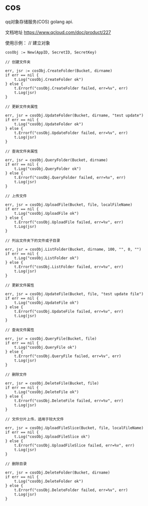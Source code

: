 # cos
qq对象存储服务(COS) golang api.

文档地址
https://www.qcloud.com/doc/product/227

使用示例：
	// 建立对象

	cosObj := New(AppID, SecretID, SecretKey)

	// 创建文件夹

	err, jsr := cosObj.CreateFolder(Bucket, dirname)
	if err == nil {
		t.Log("cosObj.CreateFolder ok")
	} else {
		t.Errorf("cosObj.CreateFolder failed, err=%v", err)
		t.Log(jsr)
	}

	// 更新文件夹属性

	err, jsr = cosObj.UpdateFolder(Bucket, dirname, "test update")
	if err == nil {
		t.Log("cosObj.UpdateFolder ok")
	} else {
		t.Errorf("cosObj.UpdateFolder failed, err=%v", err)
		t.Log(jsr)
	}

	// 查询文件夹属性

	err, jsr = cosObj.QueryFolder(Bucket, dirname)
	if err == nil {
		t.Log("cosObj.QueryFolder ok")
	} else {
		t.Errorf("cosObj.QueryFolder failed, err=%v", err)
		t.Log(jsr)
	}

	// 上传文件

	err, jsr = cosObj.UploadFile(Bucket, file, localFileName)
	if err == nil {
		t.Log("cosObj.UploadFile ok")
	} else {
		t.Errorf("cosObj.UploadFile failed, err=%v", err)
		t.Log(jsr)
	}

	// 列出文件夹下的文件或子目录

	err, jsr = cosObj.ListFolder(Bucket, dirname, 100, "", 0, "")
	if err == nil {
		t.Log("cosObj.ListFolder ok")
	} else {
		t.Errorf("cosObj.ListFolder failed, err=%v", err)
		t.Log(jsr)
	}

	// 更新文件属性

	err, jsr = cosObj.UpdateFile(Bucket, file, "test update file")
	if err == nil {
		t.Log("cosObj.UpdateFile ok")
	} else {
		t.Errorf("cosObj.UpdateFile failed, err=%v", err)
		t.Log(jsr)
	}

	// 查询文件属性

	err, jsr = cosObj.QueryFile(Bucket, file)
	if err == nil {
		t.Log("cosObj.QueryFile ok")
	} else {
		t.Errorf("cosObj.QueryFile failed, err=%v", err)
		t.Log(jsr)
	}

	// 删除文件
	
	err, jsr = cosObj.DeleteFile(Bucket, file)
	if err == nil {
		t.Log("cosObj.DeleteFile ok")
	} else {
		t.Errorf("cosObj.DeleteFile failed, err=%v", err)
		t.Log(jsr)
	}

	// 文件分片上传，适用于较大文件

	err, jsr = cosObj.UploadFileSlice(Bucket, file, localFileName)
	if err == nil {
		t.Log("cosObj.UploadFileSlice ok")
	} else {
		t.Errorf("cosObj.UploadFileSlice failed, err=%v", err)
		t.Log(jsr)
	}

	// 删除目录

	err, jsr = cosObj.DeleteFolder(Bucket, dirname)
	if err == nil {
		t.Log("cosObj.DeleteFolder ok")
	} else {
		t.Errorf("cosObj.DeleteFolder failed, err=%v", err)
		t.Log(jsr)
	}
